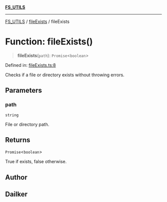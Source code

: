 [**FS_UTILS**](../../README.md)

***

[FS_UTILS](../../README.md) / [fileExists](../README.md) / fileExists

# Function: fileExists()

> **fileExists**(`path`): `Promise`\<`boolean`\>

Defined in: [fileExists.ts:8](https://github.com/dailker/everyutil/blob/26e2bb73429918cf0d08899e9efd90b82a42c92e/src/fs/fileExists.ts#L8)

Checks if a file or directory exists without throwing errors.

## Parameters

### path

`string`

File or directory path.

## Returns

`Promise`\<`boolean`\>

True if exists, false otherwise.

## Author

## Dailker
